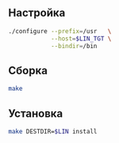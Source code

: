 <package-info :package="package" showsbu></package-info>

<script>
		new Vue({
		el: '#main',
		data: { package: {} },
		mounted: function () {
				this.getPackage('grep');
		},
		methods: {
			getPackage: function(name) {
					getPackage(name)
					.then(response => this.package = response);
			},
		}
  })
</script>

## Настройка


```bash
./configure --prefix=/usr   \
            --host=$LIN_TGT \
            --bindir=/bin
```

## Сборка


```bash
make
```

## Установка

```bash
make DESTDIR=$LIN install
```
